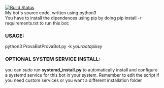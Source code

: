 [![Build Status](https://travis-ci.org/fuomag9/ProvaBotProvaBot.svg?branch=master)](https://travis-ci.org/fuomag9/ProvaBotProvaBot)<br>
My bot's source code, written using python3<br>
You have to install the dipendences using pip by doing pip install -r requirements.txt to run this bot:<br>
<h3><b>USAGE:</b></h3>
python3 ProvaBotProvaBot.py -k <i>yourbotapikey</i><br>
<h3><b>OPTIONAL SYSTEM SERVICE INSTALL:</b></h3>
you can <i>sudo</i> run <b>systemd_install.py</b> to automatically install and configure a systemd service for this bot in your system. Remember to edit the script if you need custom services or you want a different installation folder
